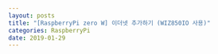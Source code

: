 ```yaml
---
layout: posts
title: "[RaspberryPi zero W] 이더넷 추가하기 (WIZ850IO 사용)"
categories: RaspberryPi
date: 2019-01-29
---
```

